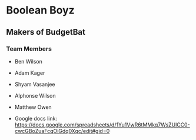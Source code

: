 # Boolean Boyz
## Makers of BudgetBat
### Team Members
- Ben Wilson
- Adam Kager
- Shyam Vasanjee
- Alphonse Wilson
- Matthew Owen

- Google docs link: https://docs.google.com/spreadsheets/d/1Yu1VwR6tMMkq7WsZUlCC0-cwcGBoZuaFcqOiGdq0Xqc/edit#gid=0
